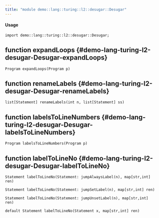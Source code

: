 ```yaml
---
title: "module demo::lang::turing::l2::desugar::Desugar"
---
```


#### Usage

`import demo::lang::turing::l2::desugar::Desugar;`


## function expandLoops {#demo-lang-turing-l2-desugar-Desugar-expandLoops}

```rascal
Program expandLoops(Program p)

```

## function renameLabels {#demo-lang-turing-l2-desugar-Desugar-renameLabels}

```rascal
list[Statement] renameLabels(int n, list[Statement] ss)

```

## function labelsToLineNumbers {#demo-lang-turing-l2-desugar-Desugar-labelsToLineNumbers}

```rascal
Program labelsToLineNumbers(Program p)

```

## function labelToLineNo {#demo-lang-turing-l2-desugar-Desugar-labelToLineNo}

```rascal
Statement labelToLineNo(Statement: jumpAlwaysLabel(n), map[str,int] ren)

Statement labelToLineNo(Statement: jumpSetLabel(n), map[str,int] ren)

Statement labelToLineNo(Statement: jumpUnsetLabel(n), map[str,int] ren)

default Statement labelToLineNo(Statement x, map[str,int] ren)

```

